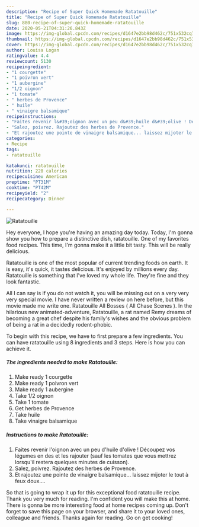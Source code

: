 ```yaml
---
description: "Recipe of Super Quick Homemade Ratatouille"
title: "Recipe of Super Quick Homemade Ratatouille"
slug: 880-recipe-of-super-quick-homemade-ratatouille
date: 2020-05-21T04:31:26.843Z
image: https://img-global.cpcdn.com/recipes/d1647e2bb98d462c/751x532cq70/ratatouille-photo-principale-de-la-recette.jpg
thumbnail: https://img-global.cpcdn.com/recipes/d1647e2bb98d462c/751x532cq70/ratatouille-photo-principale-de-la-recette.jpg
cover: https://img-global.cpcdn.com/recipes/d1647e2bb98d462c/751x532cq70/ratatouille-photo-principale-de-la-recette.jpg
author: Louisa Logan
ratingvalue: 4.4
reviewcount: 5130
recipeingredient:
- "1 courgette"
- "1 poivron vert"
- "1 aubergine"
- "1/2 oignon"
- "1 tomate"
- " herbes de Provence"
- " huile"
- " vinaigre balsamique"
recipeinstructions:
- "Faites revenir l&#39;oignon avec un peu d&#39;huile d&#39;olive ! Découpez vos légumes en des et les rajouter (sauf les tomates que vous mettrez lorsqu&#39;il restera quelques minutes de cuisson)."
- "Salez, poivrez. Rajoutez des herbes de Provence."
- "Et rajoutez une pointe de vinaigre balsamique... laissez mijoter le tout à feux doux...."
categories:
- Recipe
tags:
- ratatouille

katakunci: ratatouille 
nutrition: 220 calories
recipecuisine: American
preptime: "PT31M"
cooktime: "PT42M"
recipeyield: "2"
recipecategory: Dinner

---
```



![Ratatouille](https://img-global.cpcdn.com/recipes/d1647e2bb98d462c/751x532cq70/ratatouille-photo-principale-de-la-recette.jpg)

Hey everyone, I hope you're having an amazing day today. Today, I'm gonna show you how to prepare a distinctive dish, ratatouille. One of my favorites food recipes. This time, I'm gonna make it a little bit tasty. This will be really delicious.

Ratatouille is one of the most popular of current trending foods on earth. It is easy, it's quick, it tastes delicious. It's enjoyed by millions every day. Ratatouille is something that I've loved my whole life. They're fine and they look fantastic.

All I can say is if you do not watch it, you will be missing out on a very very very special movie. I have never written a review on here before, but this movie made me write one. Ratatouille All Bosses ( All Chase Scenes ). In the hilarious new animated-adventure, Ratatouille, a rat named Remy dreams of becoming a great chef despite his family&#39;s wishes and the obvious problem of being a rat in a decidedly rodent-phobic.


To begin with this recipe, we have to first prepare a few ingredients. You can have ratatouille using 8 ingredients and 3 steps. Here is how you can achieve it.

<!--inarticleads1-->

##### The ingredients needed to make Ratatouille:

1. Make ready 1 courgette
1. Make ready 1 poivron vert
1. Make ready 1 aubergine
1. Take 1/2 oignon
1. Take 1 tomate
1. Get  herbes de Provence
1. Take  huile
1. Take  vinaigre balsamique




<!--inarticleads2-->

##### Instructions to make Ratatouille:

1. Faites revenir l&#39;oignon avec un peu d&#39;huile d&#39;olive ! Découpez vos légumes en des et les rajouter (sauf les tomates que vous mettrez lorsqu&#39;il restera quelques minutes de cuisson).
1. Salez, poivrez. Rajoutez des herbes de Provence.
1. Et rajoutez une pointe de vinaigre balsamique... laissez mijoter le tout à feux doux....




So that is going to wrap it up for this exceptional food ratatouille recipe. Thank you very much for reading. I'm confident you will make this at home. There is gonna be more interesting food at home recipes coming up. Don't forget to save this page on your browser, and share it to your loved ones, colleague and friends. Thanks again for reading. Go on get cooking!
